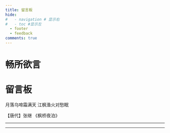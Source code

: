 ```yaml
---
title: 留言板
hide:
#   - navigation # 显示右
#   - toc #显示左
  - footer
  - feedback
comments: true
---
```

# 畅所欲言  
<div class="poem-wrap">
  <div class="poem-border poem-left"></div>
  <div class="poem-border poem-right"></div>
    <h1>留言板</h1>
    <p id="poem">月落乌啼霜满天 江枫渔火对愁眠</p>
    <p id="info">【唐代】张继 《枫桥夜泊》</p></div>

<!-- tw开始 -->
 <head> 
  <link rel="stylesheet" href="https://cdn.jsdelivr.net/npm/katex@0.12.0/dist/katex.min.css" integrity="sha384-AfEj0r4/OFrOo5t7NnNe46zW/tFgW6x/bCJG8FqQCEo3+Aro6EYUG4+cU+KJWu/X" crossorigin="anonymous" /> 
  <script defer="" src="https://cdn.jsdelivr.net/npm/katex@0.12.0/dist/katex.min.js" integrity="sha384-g7c+Jr9ZivxKLnZTDUhnkOnsh30B4H0rpLUpJ4jAIKs4fnJI+sEnkvrMWph2EDg4" crossorigin="anonymous"></script> 
  <script defer="" src="https://cdn.jsdelivr.net/npm/katex@0.12.0/dist/contrib/auto-render.min.js" integrity="sha384-mll67QQFJfxn0IYznZYonOWZ644AWYC+Pt2cHqMaRhXVrursRwvLnLaebdGIlYNa" crossorigin="anonymous"></script> 
  
 </head>
<body>
  <div id="tcomment"></div> 
  <script src="https://cdn.staticfile.org/twikoo/1.6.21/twikoo.all.min.js"></script> 
  <script>
twikoo.init({
  envId: 'https://superb-salamander-e730b6.netlify.app/.netlify/functions/twikoo', // 腾讯云环境填 envId；Vercel 环境填地址（https://xxx.vercel.app）
  el: '#tcomment', // 容器元素
   //region: 'ap-guangzhou', // 环境地域，默认为 ap-shanghai，腾讯云环境填 ap-shanghai 或 ap-guangzhou；Vercel 环境不填
  // path: location.pathname, // 用于区分不同文章的自定义 js 路径，如果您的文章路径不是 location.pathname，需传此参数
   //lang: 'zh-CN', // 用于手动设定评论区语言，支持的语言列表 https://github.com/twikoojs/twikoo/blob/main/src/client/utils/i18n/index.js
   onCommentLoaded: function () {
    console.log('评论加载完成');
  }
})
</script>  
 </body>


<!-- end -->



***

<head>
  <link
    rel="stylesheet"
    href="https://unpkg.com/@waline/client@v2/dist/waline.css"
  />
  

</head>


  <div id="waline"></div>
  <script type="module">
    import { init } from 'https://unpkg.com/@waline/client@v2/dist/waline.mjs';
    init({
      el: '#waline',
      serverURL: 'https://mk-docs-comments.vercel.app/',
      emoji: [
      'https://unpkg.com/@waline/emojis@1.1.0/qq',
      'https://unpkg.com/@waline/emojis@1.1.0/tw-emoji',
      '//unpkg.com/@waline/emojis@1.1.0/bilibili',
      '//unpkg.com/@waline/emojis@1.1.0/weibo',
    ],
      comment: true,
      pageview: true, 
      lang: 'zh',
      pageview: true,
    });
  </script>



***

<!-- <script src="https://giscus.app/client.js"
        data-repo="Wcowin/hexo-site-comments"
        data-repo-id="R_kgDOIl9OJA"
        data-category="Announcements"
        data-category-id="DIC_kwDOIl9OJM4CTHDe"
        data-mapping="pathname"
        data-strict="0"
        data-reactions-enabled="1"
        data-emit-metadata="0"
        data-input-position="bottom"
        data-theme="preferred_color_scheme"
        data-lang="zh-CN"
        crossorigin="anonymous"
        async>
</script> -->


